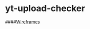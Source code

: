 # yt-upload-checker

####[Wireframes](https://www.figma.com/file/xbk8HJ0s5oRxun2zAggtBE/Untitled?node-id=0%3A1)